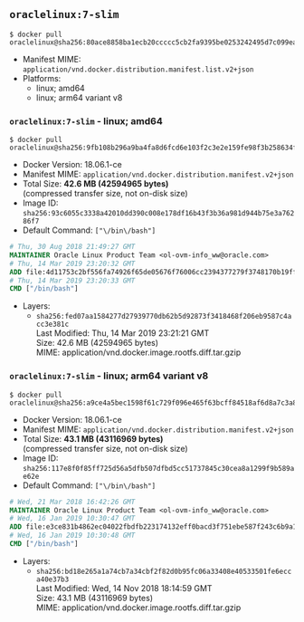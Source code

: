 ## `oraclelinux:7-slim`

```console
$ docker pull oraclelinux@sha256:80ace8858ba1ecb20ccccc5cb2fa9395be0253242495d7c099ea9cdd5ca10522
```

-	Manifest MIME: `application/vnd.docker.distribution.manifest.list.v2+json`
-	Platforms:
	-	linux; amd64
	-	linux; arm64 variant v8

### `oraclelinux:7-slim` - linux; amd64

```console
$ docker pull oraclelinux@sha256:9fb108b296a9ba4fa8d6fcd6e103f2c3e2e159fe98f3b258634f1a559a689d5e
```

-	Docker Version: 18.06.1-ce
-	Manifest MIME: `application/vnd.docker.distribution.manifest.v2+json`
-	Total Size: **42.6 MB (42594965 bytes)**  
	(compressed transfer size, not on-disk size)
-	Image ID: `sha256:93c6055c3338a42010dd390c008e178df16b43f3b36a981d944b75e3a76286f7`
-	Default Command: `["\/bin\/bash"]`

```dockerfile
# Thu, 30 Aug 2018 21:49:27 GMT
MAINTAINER Oracle Linux Product Team <ol-ovm-info_ww@oracle.com>
# Thu, 14 Mar 2019 23:20:32 GMT
ADD file:4d11753c2bf556fa74926f65de05676f76006cc2394377279f3748170b19ff59 in / 
# Thu, 14 Mar 2019 23:20:33 GMT
CMD ["/bin/bash"]
```

-	Layers:
	-	`sha256:fed07aa1584277d27939770db62b5d92873f3418468f206eb9587c4acc3e381c`  
		Last Modified: Thu, 14 Mar 2019 23:21:21 GMT  
		Size: 42.6 MB (42594965 bytes)  
		MIME: application/vnd.docker.image.rootfs.diff.tar.gzip

### `oraclelinux:7-slim` - linux; arm64 variant v8

```console
$ docker pull oraclelinux@sha256:a9ce4a5bec1598f61c729f096e465f63bcff84518af6d8a7c3a8c302935a2996
```

-	Docker Version: 18.06.1-ce
-	Manifest MIME: `application/vnd.docker.distribution.manifest.v2+json`
-	Total Size: **43.1 MB (43116969 bytes)**  
	(compressed transfer size, not on-disk size)
-	Image ID: `sha256:117e8f0f85ff725d56a5dfb507dfbd5cc51737845c30cea8a1299f9b589ae62e`
-	Default Command: `["\/bin\/bash"]`

```dockerfile
# Wed, 21 Mar 2018 16:42:26 GMT
MAINTAINER Oracle Linux Product Team <ol-ovm-info_ww@oracle.com>
# Wed, 16 Jan 2019 10:30:47 GMT
ADD file:e3ce831b4862ec04022fbdfb223174132eff0bacd3f751ebe587f243c6b9a181 in / 
# Wed, 16 Jan 2019 10:30:48 GMT
CMD ["/bin/bash"]
```

-	Layers:
	-	`sha256:bd18e265a1a74cb7a34cbf2f82d0b95fc06a33408e40533501fe6ecca40e37b3`  
		Last Modified: Wed, 14 Nov 2018 18:14:59 GMT  
		Size: 43.1 MB (43116969 bytes)  
		MIME: application/vnd.docker.image.rootfs.diff.tar.gzip
